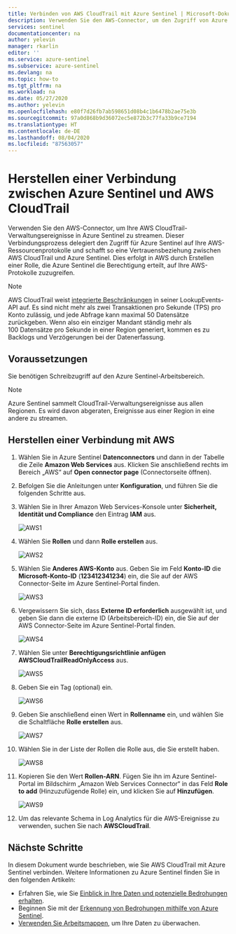 ```yaml
---
title: Verbinden von AWS CloudTrail mit Azure Sentinel | Microsoft-Dokumentation
description: Verwenden Sie den AWS-Connector, um den Zugriff von Azure Sentinel auf AWS-Ressourcenprotokolle zu delegieren, und eine Vertrauensstellung zwischen AWS CloudTrail und Sentinel herzustellen.
services: sentinel
documentationcenter: na
author: yelevin
manager: rkarlin
editor: ''
ms.service: azure-sentinel
ms.subservice: azure-sentinel
ms.devlang: na
ms.topic: how-to
ms.tgt_pltfrm: na
ms.workload: na
ms.date: 05/27/2020
ms.author: yelevin
ms.openlocfilehash: e80f7d26fb7ab598651d08b4c1b6478b2ae75e3b
ms.sourcegitcommit: 97a0d868b9d36072ec5e872b3c77fa33b9ce7194
ms.translationtype: HT
ms.contentlocale: de-DE
ms.lasthandoff: 08/04/2020
ms.locfileid: "87563057"
---
```

# <a name="connect-azure-sentinel-to-aws-cloudtrail"></a>Herstellen einer Verbindung zwischen Azure Sentinel und AWS CloudTrail

Verwenden Sie den AWS-Connector, um Ihre AWS CloudTrail-Verwaltungsereignisse in Azure Sentinel zu streamen. Dieser Verbindungsprozess delegiert den Zugriff für Azure Sentinel auf Ihre AWS-Ressourcenprotokolle und schafft so eine Vertrauensbeziehung zwischen AWS CloudTrail und Azure Sentinel. Dies erfolgt in AWS durch Erstellen einer Rolle, die Azure Sentinel die Berechtigung erteilt, auf Ihre AWS-Protokolle zuzugreifen.

> [!NOTE]
> AWS CloudTrail weist [integrierte Beschränkungen](https://docs.aws.amazon.com/awscloudtrail/latest/userguide/WhatIsCloudTrail-Limits.html) in seiner LookupEvents-API auf. Es sind nicht mehr als zwei Transaktionen pro Sekunde (TPS) pro Konto zulässig, und jede Abfrage kann maximal 50 Datensätze zurückgeben. Wenn also ein einziger Mandant ständig mehr als 100 Datensätze pro Sekunde in einer Region generiert, kommen es zu Backlogs und Verzögerungen bei der Datenerfassung.

## <a name="prerequisites"></a>Voraussetzungen

Sie benötigen Schreibzugriff auf den Azure Sentinel-Arbeitsbereich.

> [!NOTE]
> Azure Sentinel sammelt CloudTrail-Verwaltungsereignisse aus allen Regionen. Es wird davon abgeraten, Ereignisse aus einer Region in eine andere zu streamen.

## <a name="connect-aws"></a>Herstellen einer Verbindung mit AWS 


1. Wählen Sie in Azure Sentinel **Datenconnectors** und dann in der Tabelle die Zeile **Amazon Web Services** aus. Klicken Sie anschließend rechts im Bereich „AWS“ auf **Open connector page** (Connectorseite öffnen).

1. Befolgen Sie die Anleitungen unter **Konfiguration**, und führen Sie die folgenden Schritte aus.
 
1.  Wählen Sie in Ihrer Amazon Web Services-Konsole unter **Sicherheit, Identität und Compliance** den Eintrag **IAM** aus.

    ![AWS1](./media/connect-aws/aws-1.png)

1.  Wählen Sie **Rollen** und dann **Rolle erstellen** aus.

    ![AWS2](./media/connect-aws/aws-2.png)

1.  Wählen Sie **Anderes AWS-Konto** aus. Geben Sie im Feld **Konto-ID** die **Microsoft-Konto-ID** (**123412341234**) ein, die Sie auf der AWS Connector-Seite im Azure Sentinel-Portal finden.

    ![AWS3](./media/connect-aws/aws-3.png)

1.  Vergewissern Sie sich, dass **Externe ID erforderlich** ausgewählt ist, und geben Sie dann die externe ID (Arbeitsbereich-ID) ein, die Sie auf der AWS Connector-Seite im Azure Sentinel-Portal finden.

    ![AWS4](./media/connect-aws/aws-4.png)

1.  Wählen Sie unter **Berechtigungsrichtlinie anfügen** **AWSCloudTrailReadOnlyAccess** aus.

    ![AWS5](./media/connect-aws/aws-5.png)

1.  Geben Sie ein Tag (optional) ein.

    ![AWS6](./media/connect-aws/aws-6.png)

1.  Geben Sie anschließend einen Wert in **Rollenname** ein, und wählen Sie die Schaltfläche **Rolle erstellen** aus.

    ![AWS7](./media/connect-aws/aws-7.png)

1.  Wählen Sie in der Liste der Rollen die Rolle aus, die Sie erstellt haben.

    ![AWS8](./media/connect-aws/aws-8.png)

1.  Kopieren Sie den Wert **Rollen-ARN**. Fügen Sie ihn im Azure Sentinel-Portal im Bildschirm „Amazon Web Services Connector“ in das Feld **Role to add** (Hinzuzufügende Rolle) ein, und klicken Sie auf **Hinzufügen**.

    ![AWS9](./media/connect-aws/aws-9.png)

1. Um das relevante Schema in Log Analytics für die AWS-Ereignisse zu verwenden, suchen Sie nach **AWSCloudTrail**.



## <a name="next-steps"></a>Nächste Schritte
In diesem Dokument wurde beschrieben, wie Sie AWS CloudTrail mit Azure Sentinel verbinden. Weitere Informationen zu Azure Sentinel finden Sie in den folgenden Artikeln:
- Erfahren Sie, wie Sie [Einblick in Ihre Daten und potenzielle Bedrohungen erhalten](quickstart-get-visibility.md).
- Beginnen Sie mit der [Erkennung von Bedrohungen mithilfe von Azure Sentinel](tutorial-detect-threats-built-in.md).
- [Verwenden Sie Arbeitsmappen](tutorial-monitor-your-data.md), um Ihre Daten zu überwachen.


